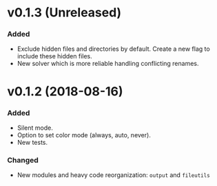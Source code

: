 # v0.1.3 (Unreleased)
### Added
* Exclude hidden files and directories by default. Create a new flag to include
  these hidden files.
* New solver which is more reliable handling conflicting renames. 

# v0.1.2 (2018-08-16)
### Added
* Silent mode.
* Option to set color mode (always, auto, never).
* New tests.

### Changed
* New modules and heavy code reorganization: `output` and `fileutils`
